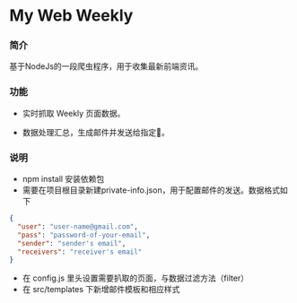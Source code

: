 # My Web Weekly

### 简介

基于NodeJs的一段爬虫程序，用于收集最新前端资讯。


### 功能

* 实时抓取 Weekly 页面数据。

* 数据处理汇总，生成邮件并发送给指定📮。


### 说明

* npm install 安装依赖包
* 需要在项目根目录新建private-info.json，用于配置邮件的发送。数据格式如下  

```json
{
  "user": "user-name@gmail.com",
  "pass": "password-of-your-email",
  "sender": "sender's email",
  "receivers": "receiver's email"
}

```
* 在 config.js 里头设置需要扒取的页面，与数据过滤方法（filter）
* 在 src/templates 下新增邮件模板和相应样式
